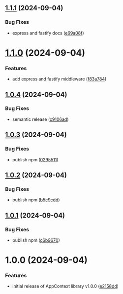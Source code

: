 ## [1.1.1](https://github.com/echaoeoen/app-context/compare/v1.1.0...v1.1.1) (2024-09-04)


### Bug Fixes

* express and fastify docs ([e69a08f](https://github.com/echaoeoen/app-context/commit/e69a08f4c5315b3c4f806565157275d6a3c6a114))

# [1.1.0](https://github.com/echaoeoen/app-context/compare/v1.0.4...v1.1.0) (2024-09-04)


### Features

* add express and fastify middleware ([f83a784](https://github.com/echaoeoen/app-context/commit/f83a78491557f6c7b2a5073ef03ebc1c0db450e4))

## [1.0.4](https://github.com/echaoeoen/app-context/compare/v1.0.3...v1.0.4) (2024-09-04)


### Bug Fixes

* semantic release ([c9106ad](https://github.com/echaoeoen/app-context/commit/c9106adc996a4630eb8b64a03119053ab0eefc3a))

## [1.0.3](https://github.com/echaoeoen/app-context/compare/v1.0.2...v1.0.3) (2024-09-04)


### Bug Fixes

* publish npm ([0295511](https://github.com/echaoeoen/app-context/commit/02955112bb106fb8d9130534c3ac7e31e7f5c1e8))

## [1.0.2](https://github.com/echaoeoen/app-context/compare/v1.0.1...v1.0.2) (2024-09-04)


### Bug Fixes

* publish npm ([b5c9cdd](https://github.com/echaoeoen/app-context/commit/b5c9cdd8d0790706e5d1f34b2b4e99982568f633))

## [1.0.1](https://github.com/echaoeoen/app-context/compare/v1.0.0...v1.0.1) (2024-09-04)


### Bug Fixes

* publish npm ([c6b9670](https://github.com/echaoeoen/app-context/commit/c6b967055c7e94c102b9d1fcbe190eb61524499c))

# 1.0.0 (2024-09-04)


### Features

* initial release of AppContext library v1.0.0 ([e2158dd](https://github.com/echaoeoen/app-context/commit/e2158dd78311ccb3cfe7d4fbf6925067f6b19c86))

